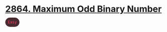 # [2864. Maximum Odd Binary Number](https://leetcode.com/problems/maximum-odd-binary-number/description/)

<code style="color: #ff375f; background-color: #482a30; padding: 8px;border-radius: 16px;min-width: 10px;">Easy</code>
